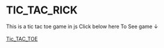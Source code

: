 # TIC_TAC_RICK
This is a tic tac toe game in js
Click below here To See game ↓ <br><br>
[Tic_TAC_TOE](https://rick2k2.github.io/TIC_TAC_RICK/)
